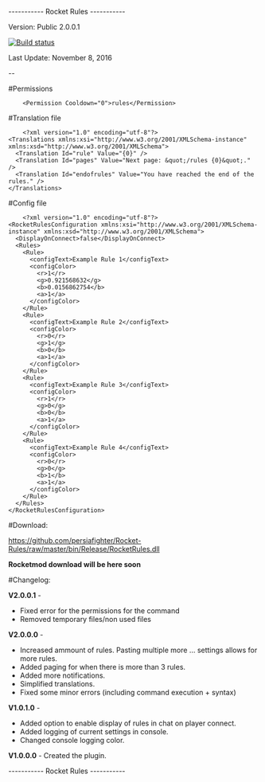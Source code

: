----------- Rocket Rules -----------

Version: Public 2.0.0.1

[![Build status](https://ci.appveyor.com/api/projects/status/pb6sp9f67e4dj9is?svg=true)](https://ci.appveyor.com/project/persiafighter/rocket-rules)

Last Update: November 8, 2016

--

#Permissions

        <Permission Cooldown="0">rules</Permission>

#Translation file

        <?xml version="1.0" encoding="utf-8"?>
	<Translations xmlns:xsi="http://www.w3.org/2001/XMLSchema-instance" xmlns:xsd="http://www.w3.org/2001/XMLSchema">
	  <Translation Id="rule" Value="{0}" />
	  <Translation Id="pages" Value="Next page: &quot;/rules {0}&quot;." />
	  <Translation Id="endofrules" Value="You have reached the end of the rules." />
	</Translations>

#Config file

        <?xml version="1.0" encoding="utf-8"?>
	<RocketRulesConfiguration xmlns:xsi="http://www.w3.org/2001/XMLSchema-instance" xmlns:xsd="http://www.w3.org/2001/XMLSchema">
	  <DisplayOnConnect>false</DisplayOnConnect>
	  <Rules>
	    <Rule>
	      <configText>Example Rule 1</configText>
	      <configColor>
	        <r>1</r>
	        <g>0.921568632</g>
	        <b>0.0156862754</b>
	        <a>1</a>
	      </configColor>
	    </Rule>
	    <Rule>
	      <configText>Example Rule 2</configText>
	      <configColor>
	        <r>0</r>
	        <g>1</g>
	        <b>0</b>
	        <a>1</a>
	      </configColor>
	    </Rule>
	    <Rule>
	      <configText>Example Rule 3</configText>
	      <configColor>
	        <r>1</r>
	        <g>0</g>
	        <b>0</b>
	        <a>1</a>
	      </configColor>
	    </Rule>
	    <Rule>
	      <configText>Example Rule 4</configText>
	      <configColor>
	        <r>0</r>
	        <g>0</g>
	        <b>1</b>
	        <a>1</a>
	      </configColor>
	    </Rule>
	  </Rules>
	</RocketRulesConfiguration>

#Download:

https://github.com/persiafighter/Rocket-Rules/raw/master/bin/Release/RocketRules.dll

**Rocketmod download will be here soon**

#Changelog:

**V2.0.0.1** - 

* Fixed error for the permissions for the command
* Removed temporary files/non used files

**V2.0.0.0** - 

* Increased ammount of rules. Pasting multiple more <Rule>...</Rule> settings allows for more rules.
* Added paging for when there is more than 3 rules.
* Added more notifications.
* Simplified translations.
* Fixed some minor errors (including command execution + syntax)

**V1.0.1.0** -

* Added option to enable display of rules in chat on player connect.
* Added logging of current settings in console.
* Changed console logging color.

**V1.0.0.0** - Created the plugin.

----------- Rocket Rules -----------
